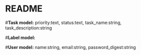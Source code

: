 # README

#**Task model:** 
priority:text, status:text, task_name:string, task_description:string


#**Label model:** 


#**User model:** 
name:string, email:string, password_digest:string
